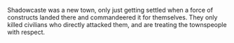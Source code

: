 Shadowcaste was a new town, only just getting settled when a force of constructs landed there and commandeered it for themselves. They only killed civilians who directly attacked them, and are treating the townspeople with respect. 